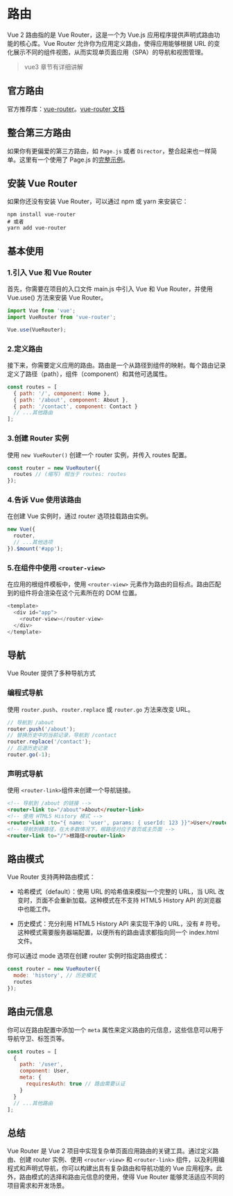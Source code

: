 # 路由

Vue 2 路由指的是 Vue Router，这是一个为 Vue.js 应用程序提供声明式路由功能的核心库。Vue Router 允许你为应用定义路由，使得应用能够根据 URL 的变化展示不同的组件视图，从而实现单页面应用（SPA）的导航和视图管理。
>vue3 章节有详细讲解

## 官方路由

官方推荐库：[vue-router](https://github.com/vuejs/vue-router)。[vue-router 文档](https://router.vuejs.org/)

## 整合第三方路由

如果你有更偏爱的第三方路由，如 `Page.js` 或者 `Director`，整合起来也一样简单。这里有一个使用了 Page.js 的[完整示例](https://github.com/chrisvfritz/vue-2.0-simple-routing-example/tree/pagejs)。

## 安装 Vue Router

如果你还没有安装 Vue Router，可以通过 npm 或 yarn 来安装它：

```shell
npm install vue-router
# 或者
yarn add vue-router
```

## 基本使用

### 1.引入 Vue 和 Vue Router

首先，你需要在项目的入口文件 main.js 中引入 Vue 和 Vue Router，并使用 Vue.use() 方法来安装 Vue Router。

```js
import Vue from 'vue';
import VueRouter from 'vue-router';

Vue.use(VueRouter);
```

### 2.定义路由

接下来，你需要定义应用的路由。路由是一个从路径到组件的映射。每个路由记录定义了路径（path），组件（component）和其他可选属性。

```js
const routes = [
  { path: '/', component: Home },
  { path: '/about', component: About },
  { path: '/contact', component: Contact }
  // ...其他路由
];
```

### 3.创建 Router 实例

使用 `new VueRouter()` 创建一个 router 实例，并传入 routes 配置。

```js
const router = new VueRouter({
  routes // (缩写) 相当于 routes: routes
});
```

### 4.告诉 Vue 使用该路由

在创建 Vue 实例时，通过 router 选项挂载路由实例。

```js
new Vue({
  router,
  // ...其他选项
}).$mount('#app');
```

### 5.在组件中使用 `<router-view>`

在应用的根组件模板中，使用 `<router-view>` 元素作为路由的目标点。路由匹配到的组件将会渲染在这个元素所在的 DOM 位置。

```js
<template>
  <div id="app">
    <router-view></router-view>
  </div>
</template>
```

## 导航

Vue Router 提供了多种导航方式

### 编程式导航

使用 `router.push`、`router.replace` 或 `router.go` 方法来改变 URL。

```js
// 导航到 /about
router.push('/about');
// 替换历史中的当前记录，导航到 /contact
router.replace('/contact');
// 后退历史记录
router.go(-1);
```

### 声明式导航

使用 `<router-link>`组件来创建一个导航链接。

```html
<!-- 导航到 /about 的链接 -->
<router-link to="/about">About</router-link>
<!-- 使用 HTML5 History 模式 -->
<router-link :to="{ name: 'user', params: { userId: 123 }}">User</router-link>
<!-- 导航到根路径，在大多数情况下，根路径对应于首页或主页面 -->
<router-link to="/">根路径<router-link>
```

## 路由模式

Vue Router 支持两种路由模式：

* 哈希模式（default）：使用 URL 的哈希值来模拟一个完整的 URL，当 URL 改变时，页面不会重新加载。这种模式在不支持 HTML5 History API 的浏览器中也能工作。

* 历史模式：充分利用 HTML5 History API 来实现干净的 URL，没有 # 符号。这种模式需要服务器端配置，以便所有的路由请求都指向同一个 index.html 文件。

你可以通过 mode 选项在创建 router 实例时指定路由模式：

```js
const router = new VueRouter({
  mode: 'history', // 历史模式
  routes
});
```

## 路由元信息

你可以在路由配置中添加一个 `meta` 属性来定义路由的元信息，这些信息可以用于导航守卫、标签页等。

```js
const routes = [
  {
    path: '/user',
    component: User,
    meta: {
      requiresAuth: true // 路由需要认证
    }
  }
  // ...其他路由
];
```

## 总结

Vue Router 是 Vue 2 项目中实现复杂单页面应用路由的关键工具。通过定义路由、创建 router 实例、使用 `<router-view>` 和 `<router-link>` 组件，以及利用编程式和声明式导航，你可以构建出具有复杂路由和导航功能的 Vue 应用程序。此外，路由模式的选择和路由元信息的使用，使得 Vue Router 能够灵活适应不同的项目需求和开发场景。
